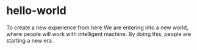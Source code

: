 # hello-world
To create a new experience from here
We are entering into a new world, where people will work with intelligent machine. By doing this, people are starting a new era. 
